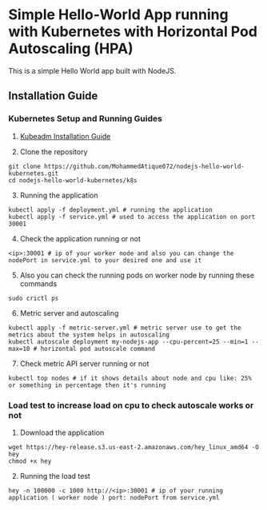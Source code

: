# Simple Hello-World App running with Kubernetes with Horizontal Pod Autoscaling (HPA)
This is a simple Hello World app built with NodeJS.

## Installation Guide

### Kubernetes Setup and Running Guides

1. [Kubeadm Installation Guide](https://github.com/MohammedAtique072/kubestarter/blob/main/kubeadm_installation.md)

2. Clone the repository
```
git clone https://github.com/MohammedAtique072/nodejs-hello-world-kubernetes.git
cd nodejs-hello-world-kubernetes/k8s
```

3. Running the application
```
kubectl apply -f deployment.yml # running the application
kubectl apply -f service.yml # used to access the application on port 30001
```
4. Check the application running or not
```
<ip>:30001 # ip of your worker node and also you can change the nodePort in service.yml to your desired one and use it
```
5. Also you can check the running pods on worker node by running these commands
```
sudo crictl ps
```
6. Metric server and autoscaling
```
kubectl apply -f metric-server.yml # metric server use to get the metrics about the system helps in autoscaling
kubectl autoscale deployment my-nodejs-app --cpu-percent=25 --min=1 --max=10 # horizontal pod autoscale command 
```
7. Check metric API server running or not
```
kubectl top nodes # if it shows details about node and cpu like: 25% or something in percentage then it's running 
```

### Load test to increase load on cpu to check autoscale works or not

1. Download the application
```
wget https://hey-release.s3.us-east-2.amazonaws.com/hey_linux_amd64 -O hey
chmod +x hey
```

2. Running the load test
```
hey -n 100000 -c 1000 http://<ip>:30001 # ip of your running application ( worker node ) port: nodePort from service.yml
```

